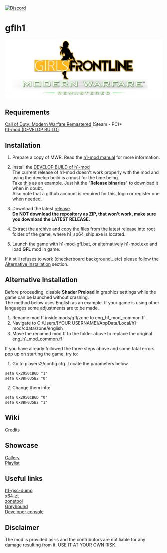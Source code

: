 [![Discord](https://img.shields.io/discord/725057886958387393?label=Discord&logo=discord)](https://discord.gg/yYQDxkUtkV)
# gflh1
![](https://github.com/Loyalists/gflh1/blob/main/assets/github/logo.png?raw=true)

## Requirements
[Call of Duty: Modern Warfare Remastered](https://store.steampowered.com/app/393080/Call_of_Duty_Modern_Warfare_Remastered_2017/) (Steam - PC)*  
[h1-mod (DEVELOP BUILD)](https://github.com/h1-mod/h1-mod)

## Installation
1. Prepare a copy of MWR. Read the [h1-mod manual](https://docs.h1.gg/install) for more information.

2. Install the [DEVELOP BUILD of h1-mod](https://github.com/h1-mod/h1-mod/actions?query=branch%3Adevelop)  
The current release of h1-mod doesn't work properly with the mod and using the develop build is a must for the time being.   
Take [this](https://github.com/h1-mod/h1-mod/actions/runs/4478388098) as an example. Just hit the "**Release binaries**" to download it when in doubt.  
Also note that a github account is required for this, login or register one when needed.

3. Download the latest [release](https://github.com/Loyalists/gflh1/releases/tag/1.0).  
**Do NOT download the repository as ZIP, that won't work, make sure you download the LATEST RELEASE.**

4. Extract the archive and copy the files from the latest release into root folder of the game, where h1_sp64_ship.exe is located.

5. Launch the game with h1-mod-gfl.bat, or alternatively h1-mod.exe and load **GFL** mod in game.

If it still refuses to work (checkerboard background...etc) please follow the [Alternative Installation](https://github.com/Loyalists/gflh1#alternative-installation) section.

## Alternative Installation
Before proceeding, disable **Shader Preload** in graphics settings while the game can be launched without crashing.   
The method below uses English as an example. If your game is using other languages some adjustments are to be made.  

1. Rename mod.ff inside mods/gfl/zone to eng_h1_mod_common.ff
2. Navigate to C:/Users/[YOUR USERNAME]/AppData/Local/h1-mod/cdata/zone/english
3. Move the renamed mod.ff to the folder above to replace the original eng_h1_mod_common.ff

If you have already followed the three steps above and some fatal errors pop up on starting the game, try to:

1. Go to players2/config.cfg. Locate the parameters below.
```
seta 0x2950CB6D "1"
seta 0x8BF035B2 "0"
```
2. Change them into:
```
seta 0x2950CB6D "0"
seta 0x8BF035B2 "1"
```

## Wiki   
[Credits](https://github.com/Loyalists/gflh1/wiki/Credits)   

## Showcase
[Gallery](https://github.com/Loyalists/gflh1/wiki/Gallery)  
[Playlist](https://www.youtube.com/playlist?list=PLHUTPjEfLLEKv1Z3CTZfLMDq3d0J3W4h8)   

## Useful links
[h1-gsc-dump](https://github.com/mjkzy/h1-gsc-dump)   
[x64-zt](https://github.com/Joelrau/x64-zt)   
[zonetool](https://github.com/Joelrau/zonetool)   
[Greyhound](https://github.com/Scobalula/Greyhound)   
[Developer console](https://callofduty.fandom.com/wiki/Developer_console)   

## Disclaimer
The mod is provided as-is and the contributors are not liable for any damage resulting from it. USE IT AT YOUR OWN RISK.
